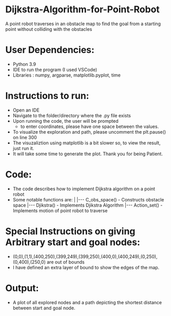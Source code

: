 # Dijkstra-Algorithm-for-Point-Robot
 A point robot traverses in an obstacle map to find the goal from a starting point without colliding with the obstacles

# User Dependencies:
 - Python 3.9
 - IDE to run the program (I used VSCode)
 - Libraries : numpy, argparse, matplotlib.pyplot, time

# Instructions to run:
 - Open an IDE
 - Navigate to the folder/directory where the .py file exists
 - Upon running the code, the user will be prompted 
    - to enter coordinates, please have one space between the values.
 - To visualize the exploration and path, please uncomment the plt.pause() on line 300
 - The visuzaliztion using matplotlib is a bit slower so, to view the result, just run it.
 - It will take some time to generate the plot. Thank you for being Patient.

# Code:
 - The code describes how to implement Dijkstra algorithm on a point robot
 - Some notable functions are: 
     |
     |--- C_obs_space() - Constructs obstacle space
     |--- Djikstra() - Implements Djikstra Algorithm
     |--- Action_set() - Implements motion of point robot to traverse

# Special Instructions on giving Arbitrary start and goal nodes:
 - (0,0),(1,1),(400,250),(399,249),(399,250),(400,0),(400,249),(0,250),(0,400),(250,0) are out of bounds
 - I have defined an extra layer of bound to show the edges of the map.

# Output:
- A plot of all explored nodes and a path depicting the shortest distance between start and goal node.

